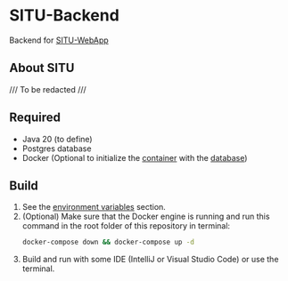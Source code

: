 # SITU-Backend
Backend for [SITU-WebApp](https://github.com/IgnacioVeiga/SITU-WebApp)

## About SITU
/// To be redacted ///

## Required
* Java 20 (to define)
* Postgres database
* Docker (Optional to initialize the <a href="docker-compose.yml">container</a> with the <a href="files/postgres/init.sql">database</a>)

## Build
1. See the <a href="EnvironmentVariables.md">environment variables</a> section.
2. (Optional) Make sure that the Docker engine is running and run this command in the root folder of this repository in terminal:
    ```bash
    docker-compose down && docker-compose up -d
    ```
3. Build and run with some IDE (IntelliJ or Visual Studio Code) or use the terminal.
